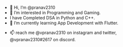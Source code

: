 - 👋 Hi, I’m @pranav2310
- 👀 I’m interested in Programming and Gaming.
- I have Completed DSA in Python and C++.
- 🌱 I’m currently learning App Development with Flutter.
<!-- - 💞️ I’m looking to collaborate on ... -->
- 📫 reach me @vpranav2310 on instagram and twitter, @vpranav2310#2617 on discord.

<!---
pranav2310/pranav2310 is a ✨ special ✨ repository because its `README.md` (this file) appears on your GitHub profile.
You can click the Preview link to take a look at your changes.
--->
